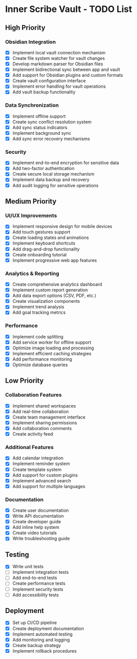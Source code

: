 # Inner Scribe Vault - TODO List

## High Priority

### Obsidian Integration
- [x] Implement local vault connection mechanism
- [x] Create file system watcher for vault changes
- [x] Develop markdown parser for Obsidian files
- [x] Implement bidirectional sync between app and vault
- [x] Add support for Obsidian plugins and custom formats
- [x] Create vault configuration interface
- [x] Implement error handling for vault operations
- [x] Add vault backup functionality

### Data Synchronization
- [x] Implement offline support
- [x] Create sync conflict resolution system
- [x] Add sync status indicators
- [x] Implement background sync
- [x] Add sync error recovery mechanisms

### Security
- [x] Implement end-to-end encryption for sensitive data
- [x] Add two-factor authentication
- [x] Create secure local storage mechanism
- [x] Implement data backup and recovery
- [x] Add audit logging for sensitive operations

## Medium Priority

### UI/UX Improvements
- [x] Implement responsive design for mobile devices
- [x] Add touch gestures support
- [x] Create loading states and animations
- [x] Implement keyboard shortcuts
- [x] Add drag-and-drop functionality
- [x] Create onboarding tutorial
- [x] Implement progressive web app features

### Analytics & Reporting
- [x] Create comprehensive analytics dashboard
- [x] Implement custom report generation
- [x] Add data export options (CSV, PDF, etc.)
- [x] Create visualization components
- [x] Implement trend analysis
- [x] Add goal tracking metrics

### Performance
- [x] Implement code splitting
- [x] Add service worker for offline support
- [x] Optimize image loading and processing
- [x] Implement efficient caching strategies
- [x] Add performance monitoring
- [x] Optimize database queries

## Low Priority

### Collaboration Features
- [x] Implement shared workspaces
- [x] Add real-time collaboration
- [x] Create team management interface
- [x] Implement sharing permissions
- [x] Add collaboration comments
- [x] Create activity feed

### Additional Features
- [x] Add calendar integration
- [x] Implement reminder system
- [x] Create template system
- [x] Add support for custom plugins
- [x] Implement advanced search
- [x] Add support for multiple languages

### Documentation
- [x] Create user documentation
- [x] Write API documentation
- [x] Create developer guide
- [x] Add inline help system
- [x] Create video tutorials
- [x] Write troubleshooting guide

## Testing
- [x] Write unit tests
- [ ] Implement integration tests
- [ ] Add end-to-end tests
- [ ] Create performance tests
- [ ] Implement security tests
- [ ] Add accessibility tests

## Deployment
- [x] Set up CI/CD pipeline
- [x] Create deployment documentation
- [x] Implement automated testing
- [x] Add monitoring and logging
- [x] Create backup strategy
- [x] Implement rollback procedures 